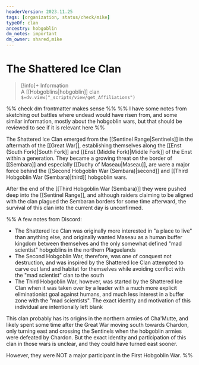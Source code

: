 ```yaml
---
headerVersion: 2023.11.25
tags: [organization, status/check/mike]
typeOf: clan
ancestry: hobgoblin
dm_notes: important
dm_owner: shared,mike
---
```

# The Shattered Ice Clan
>[!info]+ Information  
> A [[Hobgoblins|hobgoblin]] clan  
> `$=dv.view("_scripts/view/get_Affiliations")`

%% check dm frontmatter makes sense %%
%% I have some notes from sketching out battles where undead would have risen from, and some similar information, mostly about the hobgoblin wars, but that should be reviewed to see if it is relevant here %%

The Shattered Ice Clan emerged from the [[Sentinel Range|Sentinels]] in the aftermath of the [[Great War]], establishing themselves along the [[Enst (South Fork)|South Fork]] and [[Enst (Middle Fork)|Middle Fork]] of the Enst within a generation. They became a growing threat on the border of [[Sembara]] and especially [[Duchy of Maseau|Maseau]], are were a major force behind the [[Second Hobgoblin War (Sembara)|second]] and [[Third Hobgoblin War (Sembara)|third]] hobgoblin wars. 

After the end of the [[Third Hobgoblin War (Sembara)]] they were pushed deep into the [[Sentinel Range]], and although raiders claiming to be aligned with the clan plagued the Sembaran borders for some time afterward, the survival of this clan into the current day is unconfirmed.

%% A few notes from Discord:
* The Shattered Ice Clan was originally more interested in "a place to live" than anything else, and originally wanted Maseau as a human buffer kingdom between themselves and the only somewhat defined "mad scientist" hobgoblins in the northern Plaguelands
* The Second Hobgoblin War, therefore, was one of conquest not destruction, and was inspired by the Shattered Ice Clan attempted to carve out land and habitat for themselves while avoiding conflict with the "mad scientist" clan to the south
* The Third Hobgoblin War, however, was started by the Shattered Ice Clan when it was taken over by a leader with a much more explicit eliminationist goal against humans, and much less interest in a buffer zone with the "mad scientists". The exact identity and motivation of this individual are intentionally left blank

This clan probably has its origins in the northern armies of Cha'Mutte, and likely spent some time after the Great War moving south towards Chardon, only turning east and crossing the Sentinels when the hobgoblin armies were defeated by Chardon. But the exact identity and participation of this clan in those wars is unclear, and they could have turned east sooner. 

However, they were NOT a major participant in the First Hobgoblin War.
%%